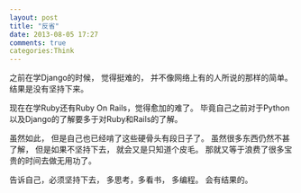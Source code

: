 ```yaml
---
layout: post
title: "反省"
date: 2013-08-05 17:27
comments: true
categories:Think
---
```

之前在学Django的时候， 觉得挺难的， 并不像网络上有的人所说的那样的简单。结果是没有坚持下来。

现在在学Ruby还有Ruby On Rails，觉得愈加的难了。 毕竟自己之前对于Python以及Django的了解要多于对Ruby和Rails的了解。

虽然如此， 但是自己也已经啃了这些硬骨头有段日子了。 虽然很多东西仍然不甚了解， 但是如果不坚持下去， 就会又是只知道个皮毛。 那就又等于浪费了很多宝贵的时间去做无用功了。

告诉自己，必须坚持下去， 多思考，多看书， 多编程。 会有结果的。
